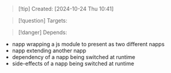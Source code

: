 
>[!tip] Created: [2024-10-24 Thu 10:41]

>[!question] Targets: 

>[!danger] Depends: 

- napp wrapping a js module to present as two different napps
- napp extending another napp
- dependency of a napp being switched at runtime
- side-effects of a napp being switched at runtime